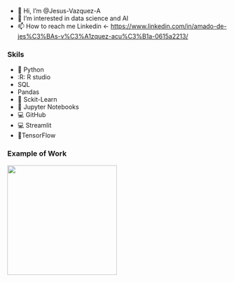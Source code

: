 - 👋 Hi, I’m @Jesus-Vazquez-A
- 👀 I’m interested in  data science and AI
- 📫 How to reach me Linkedin <- https://www.linkedin.com/in/amado-de-jes%C3%BAs-v%C3%A1zquez-acu%C3%B1a-0615a2213/




### **Skils**

* :snake: Python
* :R: R studio
* SQL
* Pandas
* 🤖 Sckit-Learn
* 📓 Jupyter Notebooks
* 💻 GitHub
* 💻 Streamlit
* 🧠TensorFlow


### **Example of Work**

<img src="https://media.giphy.com/media/BileRHL3JLUMtG4vH5/giphy.gif" width=250>
<!---
Jesus-Vazquez-A/Jesus-Vazquez-A is a ✨ special ✨ repository because its `README.md` (this file) appears on your GitHub profile.
You can click the Preview link to take a look at your changes.
---
